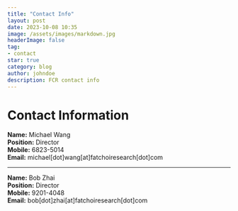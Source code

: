 ```yaml
---
title: "Contact Info"
layout: post
date: 2023-10-08 10:35
image: /assets/images/markdown.jpg
headerImage: false
tag:
- contact
star: true
category: blog
author: johndoe
description: FCR contact info
---
```


# Contact Information

**Name:** Michael Wang  
**Position:** Director   
**Mobile:** 6823-5014  
**Email:** michael[dot]wang[at]fatchoiresearch[dot]com

---

**Name:** Bob Zhai  
**Position:** Director   
**Mobile:** 9201-4048  
**Email:** bob[dot]zhai[at]fatchoiresearch[dot]com




